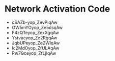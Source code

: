 # Network Activation Code
* cSAZb-yop_ZevPIqAw
* OW5mYOyop_Ze5dsqAw
* F4zQTeyop_ZexXgqAw
* Ystvaeyop_Ze2RgqAw
* JqbUPeyop_Ze2WIqAw
* Ic2MdOyop_ZfULAqAw
* Pw7Gceyop_ZfLjIqAw